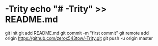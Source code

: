 # -Trity echo "# -Trity" >> README.md
git init
git add README.md
git commit -m "first commit"
git remote add origin https://github.com/zerox543tow/-Trity.git
git push -u origin master
